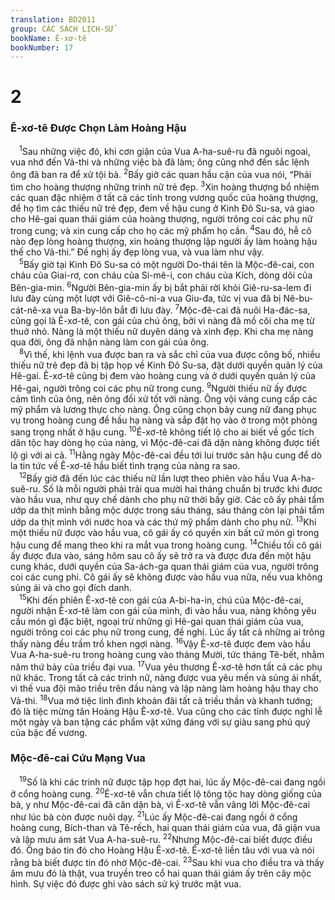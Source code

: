 ```yaml
---
translation: BD2011
group: CÁC SÁCH LỊCH-SỬ
bookName: Ê-xơ-tê 
bookNumber: 17
---
```


<div class="title"><h1>2</h1><h3>Ê-xơ-tê Ðược Chọn Làm Hoàng Hậu</h3></div>
<span class="verse et_2_1"> <sup>1</sup>Sau những việc đó, khi cơn giận của Vua A-ha-suê-ru đã nguôi ngoai, vua nhớ đến Vả-thi và những việc bà đã làm; ông cũng nhớ đến sắc lệnh ông đã ban ra để xử tội bà. </span>
<span class="verse et_2_2"><sup>2</sup>Bấy giờ các quan hầu cận của vua nói, “Phải tìm cho hoàng thượng những trinh nữ trẻ đẹp. </span>
<span class="verse et_2_3"><sup>3</sup>Xin hoàng thượng bổ nhiệm các quan đặc nhiệm ở tất cả các tỉnh trong vương quốc của hoàng thượng, để họ tìm các thiếu nữ trẻ đẹp, đem về hậu cung ở Kinh Ðô Su-sa, và giao cho Hê-gai quan thái giám của hoàng thượng, người trông coi các phụ nữ trong cung; và xin cung cấp cho họ các mỹ phẩm họ cần. </span>
<span class="verse et_2_4"><sup>4</sup>Sau đó, hễ cô nào đẹp lòng hoàng thượng, xin hoàng thượng lập người ấy làm hoàng hậu thế cho Vả-thi.” Ðề nghị ấy đẹp lòng vua, và vua làm như vậy.<br/></span>
<span class="verse et_2_5"> <sup>5</sup>Bấy giờ tại Kinh Ðô Su-sa có một người Do-thái tên là Mộc-đê-cai, con cháu của Giai-rơ, con cháu của Si-mê-i, con cháu của Kích, dòng dõi của Bên-gia-min. </span>
<span class="verse et_2_6"><sup>6</sup>Người Bên-gia-min ấy bị bắt phải rời khỏi Giê-ru-sa-lem đi lưu đày cùng một lượt với Giê-cô-ni-a vua Giu-đa, tức vị vua đã bị Nê-bu-cát-nê-xa vua Ba-by-lôn bắt đi lưu đày. </span>
<span class="verse et_2_7"><sup>7</sup>Mộc-đê-cai đã nuôi Ha-đác-sa, cũng gọi là Ê-xơ-tê, con gái của chú ông, bởi vì nàng đã mồ côi cha mẹ từ thuở nhỏ. Nàng là một thiếu nữ duyên dáng và xinh đẹp. Khi cha mẹ nàng qua đời, ông đã nhận nàng làm con gái của ông.<br/></span>
<span class="verse et_2_8"> <sup>8</sup>Vì thế, khi lệnh vua được ban ra và sắc chỉ của vua được công bố, nhiều thiếu nữ trẻ đẹp đã bị tập họp về Kinh Ðô Su-sa, đặt dưới quyền quản lý của Hê-gai. Ê-xơ-tê cũng bị đem vào hoàng cung và ở dưới quyền quản lý của Hê-gai, người trông coi các phụ nữ trong cung. </span>
<span class="verse et_2_9"><sup>9</sup>Người thiếu nữ ấy được cảm tình của ông, nên ông đối xử tốt với nàng. Ông vội vàng cung cấp các mỹ phẩm và lương thực cho nàng. Ông cũng chọn bảy cung nữ đang phục vụ trong hoàng cung để hầu hạ nàng và sắp đặt họ vào ở trong một phòng sang trọng nhất ở hậu cung. </span>
<span class="verse et_2_10"><sup>10</sup>Ê-xơ-tê không tiết lộ cho ai biết về gốc tích dân tộc hay dòng họ của nàng, vì Mộc-đê-cai đã dặn nàng không được tiết lộ gì với ai cả. </span>
<span class="verse et_2_11"><sup>11</sup>Hằng ngày Mộc-đê-cai đều tới lui trước sân hậu cung để dò la tin tức về Ê-xơ-tê hầu biết tình trạng của nàng ra sao.<br/></span>
<span class="verse et_2_12"> <sup>12</sup>Bấy giờ đã đến lúc các thiếu nữ lần lượt theo phiên vào hầu Vua A-ha-suê-ru. Số là mỗi người phải trải qua mười hai tháng chuẩn bị trước khi được vào hầu vua, như quy chế dành cho phụ nữ thời bấy giờ. Các cô ấy phải tẩm ướp da thịt mình bằng mộc dược trong sáu tháng, sáu tháng còn lại phải tẩm ướp da thịt mình với nước hoa và các thứ mỹ phẩm dành cho phụ nữ. </span>
<span class="verse et_2_13"><sup>13</sup>Khi một thiếu nữ được vào hầu vua, cô gái ấy có quyền xin bất cứ món gì trong hậu cung để mang theo khi ra mắt vua trong hoàng cung. </span>
<span class="verse et_2_14"><sup>14</sup>Chiều tối cô gái ấy được đưa vào, sáng hôm sau cô ấy sẽ trở ra và được đưa đến một hậu cung khác, dưới quyền của Sa-ách-ga quan thái giám của vua, người trông coi các cung phi. Cô gái ấy sẽ không được vào hầu vua nữa, nếu vua không sủng ái và cho gọi đích danh.<br/></span>
<span class="verse et_2_15"> <sup>15</sup>Khi đến phiên Ê-xơ-tê con gái của A-bi-ha-in, chú của Mộc-đê-cai, người nhận Ê-xơ-tê làm con gái của mình, đi vào hầu vua, nàng không yêu cầu món gì đặc biệt, ngoại trừ những gì Hê-gai quan thái giám của vua, người trông coi các phụ nữ trong cung, đề nghị. Lúc ấy tất cả những ai trông thấy nàng đều trầm trồ khen ngợi nàng. </span>
<span class="verse et_2_16"><sup>16</sup>Vậy Ê-xơ-tê được đem vào hầu Vua A-ha-suê-ru trong hoàng cung vào tháng Mười, tức tháng Tê-bết, nhằm năm thứ bảy của triều đại vua. </span>
<span class="verse et_2_17"><sup>17</sup>Vua yêu thương Ê-xơ-tê hơn tất cả các phụ nữ khác. Trong tất cả các trinh nữ, nàng được vua yêu mến và sủng ái nhất, vì thế vua đội mão triều trên đầu nàng và lập nàng làm hoàng hậu thay cho Vả-thi. </span>
<span class="verse et_2_18"><sup>18</sup>Vua mở tiệc linh đình khoản đãi tất cả triều thần và khanh tướng; đó là tiệc mừng tân Hoàng Hậu Ê-xơ-tê. Vua cũng cho các tỉnh được nghỉ lễ một ngày và ban tặng các phẩm vật xứng đáng với sự giàu sang phú quý của bậc đế vương.<br/></span>
<div class="title"><h3>Mộc-đê-cai Cứu Mạng Vua</h3></div>
<span class="verse et_2_19"> <sup>19</sup>Số là khi các trinh nữ được tập họp đợt hai, lúc ấy Mộc-đê-cai đang ngồi ở cổng hoàng cung. </span>
<span class="verse et_2_20"><sup>20</sup>Ê-xơ-tê vẫn chưa tiết lộ tông tộc hay dòng giống của bà, y như Mộc-đê-cai đã căn dặn bà, vì Ê-xơ-tê vẫn vâng lời Mộc-đê-cai như lúc bà còn được nuôi dạy. </span>
<span class="verse et_2_21"><sup>21</sup>Lúc ấy Mộc-đê-cai đang ngồi ở cổng hoàng cung, Bích-than và Tê-rếch, hai quan thái giám của vua, đã giận vua và lập mưu ám sát Vua A-ha-suê-ru. </span>
<span class="verse et_2_22"><sup>22</sup>Nhưng Mộc-đê-cai biết được điều đó. Ông báo tin đó cho Hoàng Hậu Ê-xơ-tê. Ê-xơ-tê liền tâu với vua và nói rằng bà biết được tin đó nhờ Mộc-đê-cai. </span>
<span class="verse et_2_23"><sup>23</sup>Sau khi vua cho điều tra và thấy âm mưu đó là thật, vua truyền treo cổ hai quan thái giám ấy trên cây mộc hình. Sự việc đó được ghi vào sách sử ký trước mặt vua.<br/></span>
